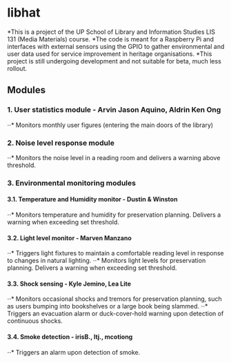 # libhat
*This is a project of the UP School of Library and Information Studies LIS 131 (Media Materials) course.
*The code is meant for a Raspberry Pi and interfaces with external sensors using the GPIO to gather environmental and user data used for service improvement in heritage organisations.
*This project is still undergoing development and not suitable for beta, much less rollout.

## Modules

### 1. User statistics module - Arvin Jason Aquino, Aldrin Ken Ong
⋅⋅*   Monitors monthly user figures (entering the main doors of the library)

### 2. Noise level response module
⋅⋅*   Monitors the noise level in a reading room and delivers a warning above threshold.

### 3. Environmental monitoring modules
####   3.1. Temperature and Humidity monitor - Dustin & Winston
⋅⋅*     Monitors temperature and humidity for preservation planning. Delivers a warning when exceeding set threshold.

####   3.2. Light level monitor - Marven Manzano
⋅⋅*     Triggers light fixtures to maintain a comfortable reading level in response to changes in natural lighting.
⋅⋅*     Monitors light levels for preservation planning. Delivers a warning when exceeding set threshold.

####   3.3. Shock sensing - Kyle Jemino, Lea Lite
⋅⋅*     Monitors occasional shocks and tremors for preservation planning, such as users bumping into bookshelves or a large book being slammed.
⋅⋅*     Triggers an evacuation alarm or duck-cover-hold warning upon detection of continuous shocks.

####   3.4. Smoke detection - irisB., ltj., mcotiong
⋅⋅*     Triggers an alarm upon detection of smoke.

